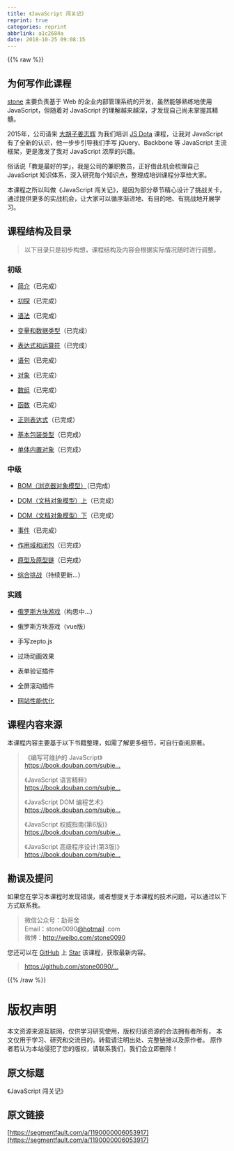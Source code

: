 ```yaml
---
title: 《JavaScript 闯关记》
reprint: true
categories: reprint
abbrlink: a1c2684a
date: 2018-10-25 09:08:15
---
```


{{% raw %}}
<h2 id="articleHeader0">&#x4E3A;&#x4F55;&#x5199;&#x4F5C;&#x6B64;&#x8BFE;&#x7A0B;</h2><p><a href="http://shijiajie.com/about/" rel="nofollow noreferrer" target="_blank">stone</a> &#x4E3B;&#x8981;&#x8D1F;&#x8D23;&#x57FA;&#x4E8E; Web &#x7684;&#x4F01;&#x4E1A;&#x5185;&#x90E8;&#x7BA1;&#x7406;&#x7CFB;&#x7EDF;&#x7684;&#x5F00;&#x53D1;&#xFF0C;&#x867D;&#x7136;&#x80FD;&#x591F;&#x719F;&#x7EC3;&#x5730;&#x4F7F;&#x7528; JavaScript&#xFF0C;&#x4F46;&#x968F;&#x7740;&#x5BF9; JavaScript &#x7684;&#x7406;&#x89E3;&#x8D8A;&#x6765;&#x8D8A;&#x6DF1;&#xFF0C;&#x624D;&#x53D1;&#x73B0;&#x81EA;&#x5DF1;&#x5C1A;&#x672A;&#x638C;&#x63E1;&#x5176;&#x7CBE;&#x9AD3;&#x3002;</p><p>2015&#x5E74;&#xFF0C;&#x516C;&#x53F8;&#x8BF7;&#x6765; <a href="http://weibo.com/zhihuijiang" rel="nofollow noreferrer" target="_blank">&#x5927;&#x80E1;&#x5B50;&#x59DC;&#x5FD7;&#x8F89;</a> &#x4E3A;&#x6211;&#x4EEC;&#x57F9;&#x8BAD; <a href="http://ibagsoft.github.io/js_dota/" rel="nofollow noreferrer" target="_blank">JS Dota</a> &#x8BFE;&#x7A0B;&#xFF0C;&#x8BA9;&#x6211;&#x5BF9; JavaScript &#x6709;&#x4E86;&#x5168;&#x65B0;&#x7684;&#x8BA4;&#x8BC6;&#xFF0C;&#x4ED6;&#x4E00;&#x6B65;&#x6B65;&#x5F15;&#x5BFC;&#x6211;&#x4EEC;&#x624B;&#x5199; jQuery&#x3001;Backbone &#x7B49; JavaScript &#x4E3B;&#x6D41;&#x6846;&#x67B6;&#xFF0C;&#x66F4;&#x662F;&#x6FC0;&#x53D1;&#x4E86;&#x6211;&#x5BF9; JavaScript &#x6D53;&#x539A;&#x7684;&#x5174;&#x8DA3;&#x3002;</p><p>&#x4FD7;&#x8BDD;&#x8BF4;&#x300C;&#x6559;&#x662F;&#x6700;&#x597D;&#x7684;&#x5B66;&#x300D;&#xFF0C;&#x6211;&#x662F;&#x516C;&#x53F8;&#x7684;&#x517C;&#x804C;&#x6559;&#x5458;&#xFF0C;&#x6B63;&#x597D;&#x501F;&#x6B64;&#x673A;&#x4F1A;&#x68B3;&#x7406;&#x81EA;&#x5DF1; JavaScript &#x77E5;&#x8BC6;&#x4F53;&#x7CFB;&#xFF0C;&#x6DF1;&#x5165;&#x7814;&#x7A76;&#x6BCF;&#x4E2A;&#x77E5;&#x8BC6;&#x70B9;&#xFF0C;&#x6574;&#x7406;&#x6210;&#x57F9;&#x8BAD;&#x8BFE;&#x7A0B;&#x5206;&#x4EAB;&#x7ED9;&#x5927;&#x5BB6;&#x3002;</p><p>&#x672C;&#x8BFE;&#x7A0B;&#x4E4B;&#x6240;&#x4EE5;&#x53EB;&#x505A;&#x300A;JavaScript &#x95EF;&#x5173;&#x8BB0;&#x300B;&#xFF0C;&#x662F;&#x56E0;&#x4E3A;&#x90E8;&#x5206;&#x7AE0;&#x8282;&#x7CBE;&#x5FC3;&#x8BBE;&#x8BA1;&#x4E86;&#x6311;&#x6218;&#x5173;&#x5361;&#xFF0C;&#x901A;&#x8FC7;&#x63D0;&#x4F9B;&#x66F4;&#x591A;&#x7684;&#x5B9E;&#x6218;&#x673A;&#x4F1A;&#xFF0C;&#x8BA9;&#x5927;&#x5BB6;&#x53EF;&#x4EE5;&#x5FAA;&#x5E8F;&#x6E10;&#x8FDB;&#x5730;&#x3001;&#x6709;&#x76EE;&#x7684;&#x5730;&#x3001;&#x6709;&#x6311;&#x6218;&#x5730;&#x5F00;&#x5C55;&#x5B66;&#x4E60;&#x3002;</p><h2 id="articleHeader1">&#x8BFE;&#x7A0B;&#x7ED3;&#x6784;&#x53CA;&#x76EE;&#x5F55;</h2><blockquote><p>&#x4EE5;&#x4E0B;&#x76EE;&#x5F55;&#x53EA;&#x662F;&#x521D;&#x6B65;&#x6784;&#x60F3;&#xFF0C;&#x8BFE;&#x7A0B;&#x7ED3;&#x6784;&#x53CA;&#x5185;&#x5BB9;&#x4F1A;&#x6839;&#x636E;&#x5B9E;&#x9645;&#x60C5;&#x51B5;&#x968F;&#x65F6;&#x8FDB;&#x884C;&#x8C03;&#x6574;&#x3002;</p></blockquote><h3 id="articleHeader2">&#x521D;&#x7EA7;</h3><ul><li><p><a href="https://github.com/stone0090/javascript-lessons/tree/master/1.1-Introduction" rel="nofollow noreferrer" target="_blank">&#x7B80;&#x4ECB;</a>&#xFF08;&#x5DF2;&#x5B8C;&#x6210;&#xFF09;</p></li><li><p><a href="https://github.com/stone0090/javascript-lessons/tree/master/1.2-FirstExploration" rel="nofollow noreferrer" target="_blank">&#x521D;&#x63A2;</a>&#xFF08;&#x5DF2;&#x5B8C;&#x6210;&#xFF09;</p></li><li><p><a href="https://github.com/stone0090/javascript-lessons/tree/master/1.3-Syntax" rel="nofollow noreferrer" target="_blank">&#x8BED;&#x6CD5;</a>&#xFF08;&#x5DF2;&#x5B8C;&#x6210;&#xFF09;</p></li><li><p><a href="https://github.com/stone0090/javascript-lessons/tree/master/1.4-Variable&amp;Types" rel="nofollow noreferrer" target="_blank">&#x53D8;&#x91CF;&#x548C;&#x6570;&#x636E;&#x7C7B;&#x578B;</a>&#xFF08;&#x5DF2;&#x5B8C;&#x6210;&#xFF09;</p></li><li><p><a href="https://github.com/stone0090/javascript-lessons/tree/master/1.5-Expression&amp;Operators" rel="nofollow noreferrer" target="_blank">&#x8868;&#x8FBE;&#x5F0F;&#x548C;&#x8FD0;&#x7B97;&#x7B26;</a>&#xFF08;&#x5DF2;&#x5B8C;&#x6210;&#xFF09;</p></li><li><p><a href="https://github.com/stone0090/javascript-lessons/tree/master/1.6-Statements" rel="nofollow noreferrer" target="_blank">&#x8BED;&#x53E5;</a>&#xFF08;&#x5DF2;&#x5B8C;&#x6210;&#xFF09;</p></li><li><p><a href="https://github.com/stone0090/javascript-lessons/tree/master/1.7-ObjectObjects" rel="nofollow noreferrer" target="_blank">&#x5BF9;&#x8C61;</a>&#xFF08;&#x5DF2;&#x5B8C;&#x6210;&#xFF09;</p></li><li><p><a href="https://github.com/stone0090/javascript-lessons/tree/master/1.8-ArrayObjects" rel="nofollow noreferrer" target="_blank">&#x6570;&#x7EC4;</a>&#xFF08;&#x5DF2;&#x5B8C;&#x6210;&#xFF09;</p></li><li><p><a href="https://github.com/stone0090/javascript-lessons/tree/master/1.9-FunctionObjects" rel="nofollow noreferrer" target="_blank">&#x51FD;&#x6570;</a>&#xFF08;&#x5DF2;&#x5B8C;&#x6210;&#xFF09;</p></li><li><p><a href="https://github.com/stone0090/javascript-lessons/tree/master/1.10-RegExpObjects" rel="nofollow noreferrer" target="_blank">&#x6B63;&#x5219;&#x8868;&#x8FBE;&#x5F0F;</a>&#xFF08;&#x5DF2;&#x5B8C;&#x6210;&#xFF09;</p></li><li><p><a href="https://github.com/stone0090/javascript-lessons/tree/master/1.11-PrimitiveWrapperObjects" rel="nofollow noreferrer" target="_blank">&#x57FA;&#x672C;&#x5305;&#x88C5;&#x7C7B;&#x578B;</a>&#xFF08;&#x5DF2;&#x5B8C;&#x6210;&#xFF09;</p></li><li><p><a href="https://github.com/stone0090/javascript-lessons/tree/master/1.12-SingletonBuiltInObjects" rel="nofollow noreferrer" target="_blank">&#x5355;&#x4F53;&#x5185;&#x7F6E;&#x5BF9;&#x8C61;</a>&#xFF08;&#x5DF2;&#x5B8C;&#x6210;&#xFF09;</p></li></ul><h3 id="articleHeader3">&#x4E2D;&#x7EA7;</h3><ul><li><p><a href="https://github.com/stone0090/javascript-lessons/tree/master/2.1-BOM" rel="nofollow noreferrer" target="_blank">BOM&#xFF08;&#x6D4F;&#x89C8;&#x5668;&#x5BF9;&#x8C61;&#x6A21;&#x578B;&#xFF09;</a>&#xFF08;&#x5DF2;&#x5B8C;&#x6210;&#xFF09;</p></li><li><p><a href="https://github.com/stone0090/javascript-lessons/tree/master/2.2-DOM" rel="nofollow noreferrer" target="_blank">DOM&#xFF08;&#x6587;&#x6863;&#x5BF9;&#x8C61;&#x6A21;&#x578B;&#xFF09;&#x4E0A;</a>&#xFF08;&#x5DF2;&#x5B8C;&#x6210;&#xFF09;</p></li><li><p><a href="https://github.com/stone0090/javascript-lessons/tree/master/2.2-DOM/README2.md" rel="nofollow noreferrer" target="_blank">DOM&#xFF08;&#x6587;&#x6863;&#x5BF9;&#x8C61;&#x6A21;&#x578B;&#xFF09;&#x4E0B;</a>&#xFF08;&#x5DF2;&#x5B8C;&#x6210;&#xFF09;</p></li><li><p><a href="https://github.com/stone0090/javascript-lessons/tree/master/2.3-Event" rel="nofollow noreferrer" target="_blank">&#x4E8B;&#x4EF6;</a>&#xFF08;&#x5DF2;&#x5B8C;&#x6210;&#xFF09;</p></li><li><p><a href="https://github.com/stone0090/javascript-lessons/tree/master/2.4-Scope&amp;Closure" rel="nofollow noreferrer" target="_blank">&#x4F5C;&#x7528;&#x57DF;&#x548C;&#x95ED;&#x5305;</a>&#xFF08;&#x5DF2;&#x5B8C;&#x6210;&#xFF09;</p></li><li><p><a href="https://github.com/stone0090/javascript-lessons/tree/master/2.5-Prototype" rel="nofollow noreferrer" target="_blank">&#x539F;&#x578B;&#x53CA;&#x539F;&#x578B;&#x94FE;</a>&#xFF08;&#x5DF2;&#x5B8C;&#x6210;&#xFF09;</p></li><li><p><a href="https://github.com/stone0090/javascript-lessons/tree/master/2.9-Challenge" rel="nofollow noreferrer" target="_blank">&#x7EFC;&#x5408;&#x6311;&#x6218;</a>&#xFF08;&#x6301;&#x7EED;&#x66F4;&#x65B0;...&#xFF09;</p></li></ul><h3 id="articleHeader4">&#x5B9E;&#x8DF5;</h3><ul><li><p><a href="https://github.com/stone0090/javascript-lessons/tree/master/3.1-Tetris" rel="nofollow noreferrer" target="_blank">&#x4FC4;&#x7F57;&#x65AF;&#x65B9;&#x5757;&#x6E38;&#x620F;</a>&#xFF08;&#x6784;&#x601D;&#x4E2D;&#x2026;&#xFF09;</p></li><li><p>&#x4FC4;&#x7F57;&#x65AF;&#x65B9;&#x5757;&#x6E38;&#x620F;&#xFF08;vue&#x7248;&#xFF09;</p></li><li><p>&#x624B;&#x5199;zepto.js</p></li><li><p>&#x8FC7;&#x573A;&#x52A8;&#x753B;&#x6548;&#x679C;</p></li><li><p>&#x8868;&#x5355;&#x9A8C;&#x8BC1;&#x63D2;&#x4EF6;</p></li><li><p>&#x5168;&#x5C4F;&#x6EDA;&#x52A8;&#x63D2;&#x4EF6;</p></li><li><p><a href="http://www.imooc.com/view/50" rel="nofollow noreferrer" target="_blank">&#x7F51;&#x7AD9;&#x6027;&#x80FD;&#x4F18;&#x5316;</a></p></li></ul><h2 id="articleHeader5">&#x8BFE;&#x7A0B;&#x5185;&#x5BB9;&#x6765;&#x6E90;</h2><p>&#x672C;&#x8BFE;&#x7A0B;&#x5185;&#x5BB9;&#x4E3B;&#x8981;&#x57FA;&#x4E8E;&#x4EE5;&#x4E0B;&#x4E66;&#x7C4D;&#x6574;&#x7406;&#xFF0C;&#x5982;&#x9700;&#x4E86;&#x89E3;&#x66F4;&#x591A;&#x7EC6;&#x8282;&#xFF0C;&#x53EF;&#x81EA;&#x884C;&#x67E5;&#x9605;&#x539F;&#x8457;&#x3002;</p><blockquote><p>&#x300A;&#x7F16;&#x5199;&#x53EF;&#x7EF4;&#x62A4;&#x7684; JavaScript&#x300B;<br><a href="https://book.douban.com/subject/21792530" rel="nofollow noreferrer" target="_blank">https://book.douban.com/subje...</a></p><p>&#x300A;JavaScript &#x8BED;&#x8A00;&#x7CBE;&#x7CB9;&#x300B;<br><a href="https://book.douban.com/subject/3590768" rel="nofollow noreferrer" target="_blank">https://book.douban.com/subje...</a></p><p>&#x300A;JavaScript DOM &#x7F16;&#x7A0B;&#x827A;&#x672F;&#x300B;<br><a href="https://book.douban.com/subject/6038371" rel="nofollow noreferrer" target="_blank">https://book.douban.com/subje...</a></p><p>&#x300A;JavaScript &#x6743;&#x5A01;&#x6307;&#x5357;(&#x7B2C;6&#x7248;)&#x300B;<br><a href="https://book.douban.com/subject/10549733" rel="nofollow noreferrer" target="_blank">https://book.douban.com/subje...</a></p><p>&#x300A;JavaScript &#x9AD8;&#x7EA7;&#x7A0B;&#x5E8F;&#x8BBE;&#x8BA1;(&#x7B2C;3&#x7248;)&#x300B;<br><a href="https://book.douban.com/subject/10546125" rel="nofollow noreferrer" target="_blank">https://book.douban.com/subje...</a></p></blockquote><h2 id="articleHeader6">&#x52D8;&#x8BEF;&#x53CA;&#x63D0;&#x95EE;</h2><p>&#x5982;&#x679C;&#x60A8;&#x5728;&#x5B66;&#x4E60;&#x672C;&#x8BFE;&#x7A0B;&#x65F6;&#x53D1;&#x73B0;&#x9519;&#x8BEF;&#xFF0C;&#x6216;&#x8005;&#x60F3;&#x63D0;&#x5173;&#x4E8E;&#x672C;&#x8BFE;&#x7A0B;&#x7684;&#x6280;&#x672F;&#x95EE;&#x9898;&#xFF0C;&#x53EF;&#x4EE5;&#x901A;&#x8FC7;&#x4EE5;&#x4E0B;&#x65B9;&#x5F0F;&#x8054;&#x7CFB;&#x6211;&#x3002;</p><blockquote><p>&#x5FAE;&#x4FE1;&#x516C;&#x4F17;&#x53F7;&#xFF1A;&#x52BC;&#x54E5;&#x820D;<br>Email&#xFF1A;stone0090<a href="/u/hotmail">@hotmail</a> .com<br>&#x5FAE;&#x535A;&#xFF1A;<a href="http://weibo.com/stone0090" rel="nofollow noreferrer" target="_blank">http://weibo.com/stone0090</a></p></blockquote><p>&#x60A8;&#x8FD8;&#x53EF;&#x4EE5;&#x5728; <a href="https://github.com/" rel="nofollow noreferrer" target="_blank">GitHub</a> &#x4E0A; <a href="https://github.com/stone0090/javascript-lessons" rel="nofollow noreferrer" target="_blank">Star</a> &#x8BE5;&#x8BFE;&#x7A0B;&#xFF0C;&#x83B7;&#x53D6;&#x6700;&#x65B0;&#x5185;&#x5BB9;&#x3002;</p><blockquote><p><a href="https://github.com/stone0090/javascript-lessons" rel="nofollow noreferrer" target="_blank">https://github.com/stone0090/...</a></p></blockquote>
{{% /raw %}}

# 版权声明
本文资源来源互联网，仅供学习研究使用，版权归该资源的合法拥有者所有，
本文仅用于学习、研究和交流目的。转载请注明出处、完整链接以及原作者。
原作者若认为本站侵犯了您的版权，请联系我们，我们会立即删除！

## 原文标题
《JavaScript 闯关记》

## 原文链接
[https://segmentfault.com/a/1190000006053917](https://segmentfault.com/a/1190000006053917)

